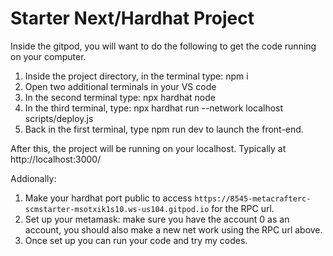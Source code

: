 # Starter Next/Hardhat Project

Inside the gitpod, you will want to do the following to get the code running on your computer.

1. Inside the project directory, in the terminal type: npm i
2. Open two additional terminals in your VS code
3. In the second terminal type: npx hardhat node
4. In the third terminal, type: npx hardhat run --network localhost scripts/deploy.js
5. Back in the first terminal, type npm run dev to launch the front-end.

After this, the project will be running on your localhost. 
Typically at http://localhost:3000/

Addionally:

1. Make your hardhat port public to access `https://8545-metacrafterc-scmstarter-msotxik1s10.ws-us104.gitpod.io` for the RPC url.
2. Set up your metamask: make sure you have the account 0 as an account, you should also make a new net work using the RPC url above.
3. Once set up you can run your code and try my codes.
